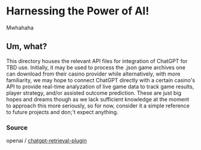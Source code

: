 # Harnessing the Power of AI!

Mwhahaha

## Um, what?

This directory houses the relevant API files for integration of ChatGPT for TBD use. Initially, it may be used to process the .json game archives one can download from their casino provider while alternatively, with more familiarity, we may hope to connect ChatGPT directly with a certain casino's API to provide real-time analyzation of live game data to track game results, player strategy, and/or assisted outcome prediction. These are just big hopes and dreams though as we lack sufficient knowledge at the moment to approach this more seriously, so for now, consider it a simple reference to future projects and don;'t expect anything.

### Source

openai / [chatgpt-retrieval-plugin]("https://github.com/openai/chatgpt-retrieval-plugin/tree/main")
